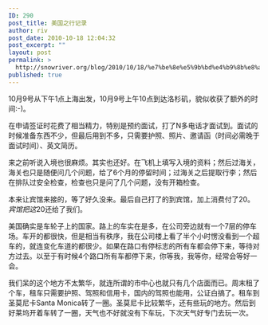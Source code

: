 ```yaml
---
ID: 290
post_title: 美国之行记录
author: riv
post_date: 2010-10-18 12:04:32
post_excerpt: ""
layout: post
permalink: >
  http://snowriver.org/blog/2010/10/18/%e7%be%8e%e5%9b%bd%e4%b9%8b%e8%a1%8c%e8%ae%b0%e5%bd%95/
published: true
---
```

10月9号从下午1点上海出发，10月9号上午10点到达洛杉矶，貌似收获了额外的时间:-)。

在申请签证时花费了相当精力，特别是预约面试，打了N多电话才面试到。面试的时候准备东西不少，但最后用到不多，只需要护照、照片、邀请函（时间必需晚于面试时间）、英文简历。

来之前听说入境也很麻烦。其实也还好。在飞机上填写入境的资料；然后过海关，海关也只是随便问几个问题，给了6个月的停留时间；过海关之后提取行李；然后在排队过安全检查，检查也只是问了几个问题，没有开箱检查。

本来让宾馆来接的，等了好久没来。最后自己打了的到宾馆，加上消费付了20$。宾馆把这20$还给了我们。

美国确实是车轮子上的国家。路上的车实在是多，在公司旁边就有一个7层的停车场。车开的都很快，但是相当有秩序，我在公司楼上看了半个小时愣没看到一个超车的，就连变化车道的都很少。如果在路口有停标志的所有车都会停下来，等待对方过去。以至于有时候4个路口所有车都停下来，你等我，我等你，经常会等好一会。

我们呆的这个地方不太繁华，就连所谓的市中心也就只有几个店面而已。周末租了个车，租车只需要护照、驾照和信用卡，国内的驾照也能用，公证白搞了。租车到圣莫尼卡Santa Monica转了一圈。圣莫尼卡比较繁华，还有些玩的地方。然后到好莱坞开着车转了一圈，天气也不好就没有下车玩，下次天气好专门去玩一次。